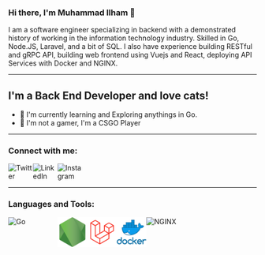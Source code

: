 ### Hi there, I'm Muhammad Ilham 👋
I am a software engineer specializing in backend with a demonstrated history of working in the information technology industry. Skilled in Go, Node.JS, Laravel, and a bit of SQL. I also have experience building RESTful and gRPC API, building web frontend using Vuejs and React, deploying API Services with Docker and NGINX.

---

## I'm a Back End Developer and love cats!
- 🌱 I'm currently learning and Exploring anythings in Go.
- 🌈 I'm not a gamer, I'm a CSGO Player

---

### Connect with me:

[<img align="left" alt="Twitter" width="50px" src="http://assets.stickpng.com/images/580b57fcd9996e24bc43c53e.png" />][twitter]
[<img align="left" alt="LinkedIn" width="50px" src="https://cdn.icon-icons.com/icons2/3041/PNG/512/linkedin_logo_icon_189225.png" />][linkedin]
[<img align="left" alt="Instagram" width="50px" src="http://assets.stickpng.com/images/580b57fcd9996e24bc43c521.png" />][instagram]

<br />
<br />

---

### Languages and Tools:

[<img align="left" alt="Go" width="100px" src="https://www.kindpng.com/picc/m/599-5995612_golang-logo-hd-png-download.png" />][gorepo]
[<img align="left" alt="Node.js" width="60px" src="https://raw.githubusercontent.com/github/explore/80688e429a7d4ef2fca1e82350fe8e3517d3494d/topics/nodejs/nodejs.png" />][jsrepo]
[<img align="left" alt="Laravel" width="60px" src="https://raw.githubusercontent.com/github/explore/80688e429a7d4ef2fca1e82350fe8e3517d3494d/topics/laravel/laravel.png" />][phprepo]
[<img align="left" alt="Docker" width="60px" src="https://raw.githubusercontent.com/github/explore/80688e429a7d4ef2fca1e82350fe8e3517d3494d/topics/docker/docker.png" />][docker]
[<img align="left" alt="NGINX" width="100px" src="https://paranoiaque.fr/wp-content/uploads/2020/09/NGINX-logo.jpg" />][nginx]

<br />
<br />

[website]: https://muhammadilham.netlify.app/
[twitter]: https://twitter.com/w8rloO
[instagram]: https://instagram.com/piigyy
[linkedin]: https://www.linkedin.com/in/muhammad-ilham-491a99194/
[gorepo]: https://github.com/mhdiiilham?tab=repositories&q=&type=&language=go&sort=
[jsrepo]: https://github.com/mhdiiilham?tab=repositories&q=&type=&language=javascript&sort=
[phprepo]: https://github.com/mhdiiilham?tab=repositories&q=&type=&language=php&sort=
[docker]: https://github.com/mhdiiilham?tab=repositories&q=docker&type=&language=&sort=
[nginx]: https://www.nginx.com/
